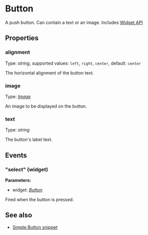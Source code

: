 ---
---
# Button
A push button. Can contain a text or an image.
Includes [Widget API](Widget.md)

## Properties
### alignment
Type: *string*, supported values: `left`, `right`, `center`, default: `center`

The horizontal alignment of the button text.
### image
Type: *[Image](../types.md#image)*

An image to be displayed on the button.
### text
Type: *string*

The button's label text.

## Events
### "select" (widget)

**Parameters:**

- widget: *[Button](Button.md)*

Fired when the button is pressed.


## See also
- [Simple Button snippet](https://github.com/eclipsesource/tabris-js/blob/v1.3.0/snippets/button/button.js)
